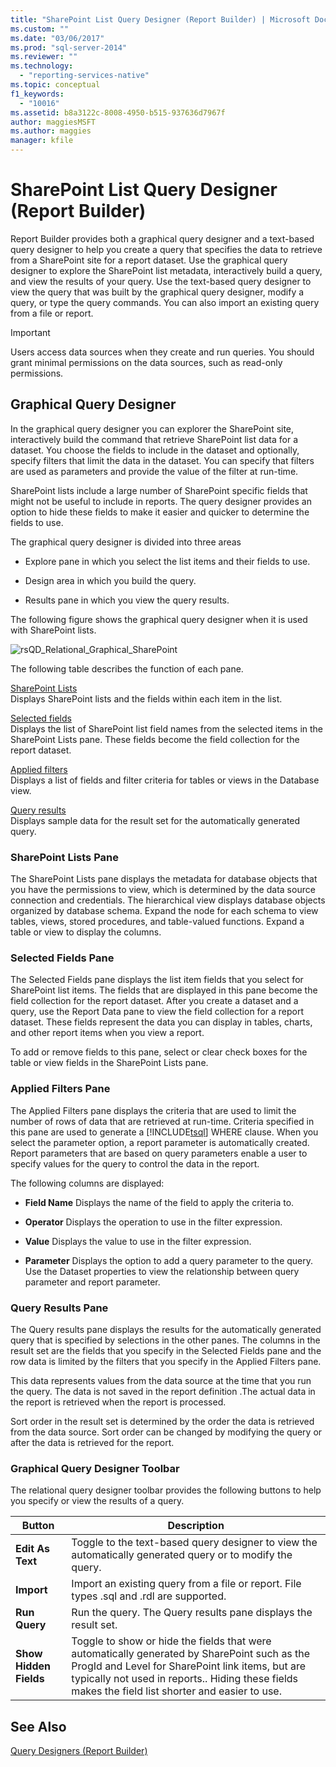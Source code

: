 ```yaml
---
title: "SharePoint List Query Designer (Report Builder) | Microsoft Docs"
ms.custom: ""
ms.date: "03/06/2017"
ms.prod: "sql-server-2014"
ms.reviewer: ""
ms.technology: 
  - "reporting-services-native"
ms.topic: conceptual
f1_keywords: 
  - "10016"
ms.assetid: b8a3122c-8008-4950-b515-937636d7967f
author: maggiesMSFT
ms.author: maggies
manager: kfile
---
```

# SharePoint List Query Designer (Report Builder)
  Report Builder provides both a graphical query designer and a text-based query designer to help you create a query that specifies the data to retrieve from a SharePoint site for a report dataset. Use the graphical query designer to explore the SharePoint list metadata, interactively build a query, and view the results of your query. Use the text-based query designer to view the query that was built by the graphical query designer, modify a query, or type the query commands. You can also import an existing query from a file or report.  
  
> [!IMPORTANT]  
>  Users access data sources when they create and run queries. You should grant minimal permissions on the data sources, such as read-only permissions.  
  
## Graphical Query Designer  
 In the graphical query designer you can explorer the SharePoint site, interactively build the command that retrieve SharePoint list data for a dataset. You choose the fields to include in the dataset and optionally, specify filters that limit the data in the dataset. You can specify that filters are used as parameters and provide the value of the filter at run-time.  
  
 SharePoint lists include a large number of SharePoint specific fields that might not be useful to include in reports. The query designer provides an option to hide these fields to make it easier and quicker to determine the fields to use.  
  
 The graphical query designer is divided into three areas  
  
-   Explore pane in which you select the list items and their fields to use.  
  
-   Design area in which you build the query.  
  
-   Results pane in which you view the query results.  
  
 The following figure shows the graphical query designer when it is used with SharePoint lists.  
  
 ![rsQD_Relational_Graphical_SharePoint](../media/rsqd-relational-graphical-sharepoint.gif "rsQD_Relational_Graphical_SharePoint")  
  
 The following table describes the function of each pane.  
  
 [SharePoint Lists](#DatabaseView)  
 Displays SharePoint lists and the fields within each item in the list.  
  
 [Selected fields](#SelectedFields)  
 Displays the list of SharePoint list field names from the selected items in the SharePoint Lists pane. These fields become the field collection for the report dataset.  
  
 [Applied filters](#AppliedFilters)  
 Displays a list of fields and filter criteria for tables or views in the Database view.  
  
 [Query results](#QueryResults)  
 Displays sample data for the result set for the automatically generated query.  
  
###  <a name="DatabaseView"></a> SharePoint Lists Pane  
 The SharePoint Lists pane displays the metadata for database objects that you have the permissions to view, which is determined by the data source connection and credentials. The hierarchical view displays database objects organized by database schema. Expand the node for each schema to view tables, views, stored procedures, and table-valued functions. Expand a table or view to display the columns.  
  
###  <a name="SelectedFields"></a> Selected Fields Pane  
 The Selected Fields pane displays the list item fields that you select for SharePoint list items. The fields that are displayed in this pane become the field collection for the report dataset. After you create a dataset and a query, use the Report Data pane to view the field collection for a report dataset. These fields represent the data you can display in tables, charts, and other report items when you view a report.  
  
 To add or remove fields to this pane, select or clear check boxes for the table or view fields in the SharePoint Lists pane.  
  
###  <a name="AppliedFilters"></a> Applied Filters Pane  
 The Applied Filters pane displays the criteria that are used to limit the number of rows of data that are retrieved at run-time. Criteria specified in this pane are used to generate a [!INCLUDE[tsql](../../includes/tsql-md.md)] WHERE clause. When you select the parameter option, a report parameter is automatically created. Report parameters that are based on query parameters enable a user to specify values for the query to control the data in the report.  
  
 The following columns are displayed:  
  
-   **Field Name** Displays the name of the field to apply the criteria to.  
  
-   **Operator** Displays the operation to use in the filter expression.  
  
-   **Value** Displays the value to use in the filter expression.  
  
-   **Parameter** Displays the option to add a query parameter to the query. Use the Dataset properties to view the relationship between query parameter and report parameter.  
  
###  <a name="QueryResults"></a> Query Results Pane  
 The Query results pane displays the results for the automatically generated query that is specified by selections in the other panes. The columns in the result set are the fields that you specify in the Selected Fields pane and the row data is limited by the filters that you specify in the Applied Filters pane.  
  
 This data represents values from the data source at the time that you run the query. The data is not saved in the report definition .The actual data in the report is retrieved when the report is processed.  
  
 Sort order in the result set is determined by the order the data is retrieved from the data source. Sort order can be changed by modifying the query or after the data is retrieved for the report.  
  
### Graphical Query Designer Toolbar  
 The relational query designer toolbar provides the following buttons to help you specify or view the results of a query.  
  
|Button|Description|  
|------------|-----------------|  
|**Edit As Text**|Toggle to the text-based query designer to view the automatically generated query or to modify the query.|  
|**Import**|Import an existing query from a file or report. File types .sql and .rdl are supported.|  
|**Run Query**|Run the query. The Query results pane displays the result set.|  
|**Show Hidden Fields**|Toggle to show or hide the fields that were automatically generated by SharePoint such as the ProgId and Level for SharePoint link items, but are typically not used in reports.. Hiding these fields makes the field list shorter and easier to use.|  
  
## See Also  
 [Query Designers &#40;Report Builder&#41;](../query-designers-report-builder.md)  
  
  
